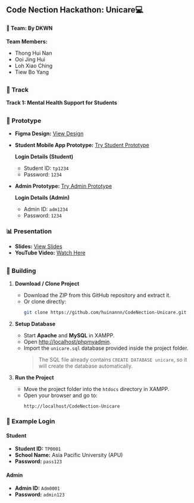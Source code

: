 ## Code Nection Hackathon: Unicare💻

#### 👤 Team: By DKWN  
**Team Members:**
- Thong Hui Nan  
- Ooi Jing Hui  
- Loh Xiao Ching  
- Tiew Bo Yang  
##

### 🎯 Track  
**Track 1: Mental Health Support for Students**  
##

### 📱 Prototype  
- **Figma Design:** [View Design](https://www.figma.com/design/xKwnchp6VxqMzbzY7f9sI0/Code-Nection-Hackathon-%7C-Prototype?t=uqxckYC87QqnD8UX-1)
- **Student Mobile App Prototype:** [Try Student Prototype](https://www.figma.com/proto/xKwnchp6VxqMzbzY7f9sI0/Code-Nection-Hackathon-%7C-Prototype?node-id=276-4272&p=f&t=YYefCVMi6NgSkl2S-1&scaling=scale-down&content-scaling=fixed&page-id=0%3A1&starting-point-node-id=276%3A4272&show-proto-sidebar=1)  

  **Login Details (Student)**  
  - Student ID: `tp1234`  
  - Password: `1234`  

- **Admin Prototype:** [Try Admin Prototype](https://www.figma.com/proto/xKwnchp6VxqMzbzY7f9sI0/Code-Nection-Hackathon-%7C-Prototype?node-id=349-8195&p=f&t=isx1f4VYbMaGFdYA-1&scaling=min-zoom&content-scaling=fixed&page-id=126%3A1525&starting-point-node-id=349%3A8195&show-proto-sidebar=1)  

  **Login Details (Admin)**  
  - Admin ID: `adm1234`  
  - Password: `1234`
    
### 📊 Presentation  
- **Slides:** [View Slides](https://www.canva.com/design/DAGx8OjPhow/pHVuAU19rF20LlD6lt7yQQ/edit)  
- **YouTube Video:** [Watch Here](https://youtu.be/NXv3FHfRpEY)  
##

### 📱 Building  
1. **Download / Clone Project**  
   - Download the ZIP from this GitHub repository and extract it.  
   - Or clone directly:  
     ```bash
     git clone https://github.com/huinannn/CodeNection-Unicare.git
     ```  

2. **Setup Database**  
   - Start **Apache** and **MySQL** in XAMPP.  
   - Open [http://localhost/phpmyadmin](http://localhost/phpmyadmin).  
   - Import the `unicare.sql` database provided inside the project folder. 
     > The SQL file already contains `CREATE DATABASE unicare`, so it will create the database automatically.  

3. **Run the Project**  
   - Move the project folder into the `htdocs` directory in XAMPP.  
   - Open your browser and go to:  
     ```
     http://localhost/CodeNection-Unicare
     ```
     
### 🔑 Example Login  
#### Student  
- **Student ID:** `TP0001`  
- **School Name:** Asia Pacific University (APU)  
- **Password:** `pass123`  

#### Admin  
- **Admin ID:** `Adm0001`   
- **Password:** `admin123`  
